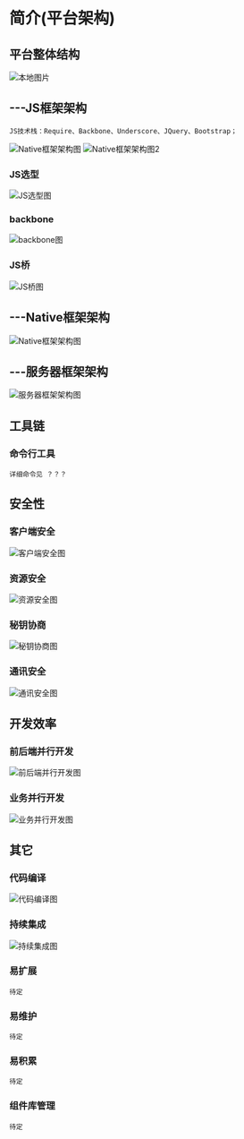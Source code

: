 # 简介(平台架构)

## 平台整体结构
![本地图片](/pastry/images/abstract/pastry_struct.png)

## ---JS框架架构
    JS技术栈：Require、Backbone、Underscore、JQuery、Bootstrap；
    
![Native框架架构图](/pastry/images/abstract/pastry_js.png)
![Native框架架构图2](/pastry/images/abstract/pastry_js2.png)

### JS选型
![JS选型图](/pastry/images/abstract/js_compare.png)

### backbone
![backbone图](/pastry/images/abstract/js_backbone.png)

### JS桥
![JS桥图](/pastry/images/abstract/js_bridge.png)

## ---Native框架架构
![Native框架架构图](/pastry/images/abstract/pastry_native.png)

## ---服务器框架架构
![服务器框架架构图](/pastry/images/abstract/pastry_server.png)

## 工具链
### 命令行工具
    详细命令见 ？？？

## 安全性 
### 客户端安全
![客户端安全图](/pastry/images/abstract/safe_client.png)

### 资源安全
![资源安全图](/pastry/images/abstract/safe_resource.png)

### 秘钥协商
![秘钥协商图](/pastry/images/abstract/safe_consult.png)

### 通讯安全
![通讯安全图](/pastry/images/abstract/safe_communication.png)

## 开发效率
### 前后端并行开发
![前后端并行开发图](/pastry/images/abstract/efficiency1.png)

### 业务并行开发
![业务并行开发图](/pastry/images/abstract/efficiency2.png)

## 其它
### 代码编译
![代码编译图](/pastry/images/abstract/pastry_code.png)

### 持续集成
![持续集成图](/pastry/images/abstract/pastry_jenkins.png)

### 易扩展
    待定

### 易维护
    待定

### 易积累
    待定

### 组件库管理
    待定
